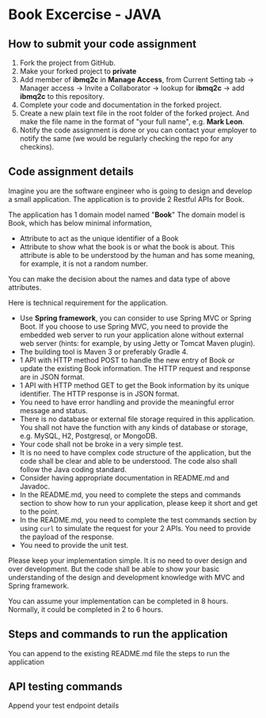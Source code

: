 # Book Excercise - JAVA

## How to submit your code assignment

1. Fork the project from GitHub.
2. Make your forked project to **private** 
3. Add member of **ibmq2c** in **Manage Access**,  from Current Setting tab -> Manager access -> Invite a Collaborator -> lookup for **ibmq2c** -> add  **ibmq2c** to this repository.
4. Complete your code and documentation in the forked project.
5. Create a new plain text file in the root folder of the forked project. And make the file name in the format of "your full name", e.g. **Mark Leon**.
6. Notify the code assignment is done or you can contact your employer to notify the same (we would be regularly checking the repo for any checkins).

## Code assignment details

Imagine you are the software engineer who is going to design and develop a small application. The application is to provide 2 Restful APIs for Book.

The application has 1 domain model named "**Book**" The domain model is Book, which has below minimal information,

- Attribute to act as the unique identifier of a Book
- Attribute to show what the book is or what the book is about. This attribute is able to be understood by the human and has some meaning, for example, it is not a random number.

You can make the decision about the names and data type of above attributes.

Here is technical requirement for the application.

- Use **Spring framework**, you can consider to use Spring MVC or Spring Boot. If you choose to use Spring MVC, you need to provide the embedded web server to run your application alone without external web server (hints: for example, by using Jetty or Tomcat Maven plugin).
- The building tool is Maven 3 or preferably Gradle 4.
- 1 API with HTTP method POST to handle the new entry of Book or update the existing Book information. The HTTP request and response are in JSON format.
- 1 API with HTTP method GET to get the Book information by its unique identifier. The HTTP response is in JSON format.
- You need to have error handling and provide the meaningful error message and status.
- There is no database or external file storage required in this application. You shall not have the function with any kinds of database or storage, e.g. MySQL, H2, Postgresql, or MongoDB.
- Your code shall not be broke in a very simple test.
- It is no need to have complex code structure of the application, but the code shall be clear and able to be understood. The code also shall follow the Java coding standard.
- Consider having appropriate documentation in README.md and Javadoc.
- In the README.md, you need to complete the steps and commands section to show how to run your application, please keep it short and get to the point.
- In the README.md, you need to complete the test commands section by using `curl` to simulate the request for your 2 APIs. You need to provide the payload of the response.
- You need to provide the unit test.

Please keep your implementation simple. It is no need to over design and over development. But the code shall be able to show your basic understanding of the design and development knowledge with MVC and Spring framework.

You can assume your implementation can be completed in 8 hours. Normally, it could be completed in 2 to 6 hours.

## Steps and commands to run the application

You can append to the existing README.md file the steps to run the application

## API testing commands

Append your test endpoint details
